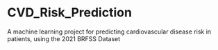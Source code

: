 # CVD_Risk_Prediction
A machine learning project for predicting cardiovascular disease risk in patients, using the 2021 BRFSS Dataset
